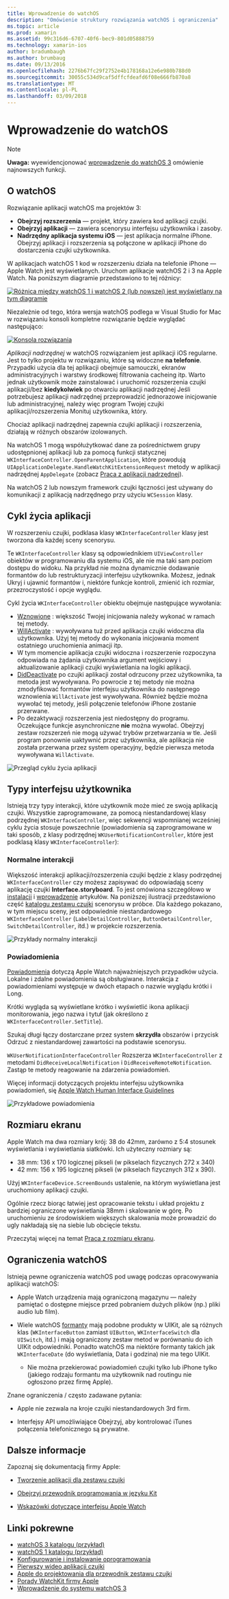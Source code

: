 ```yaml
---
title: Wprowadzenie do watchOS
description: "Omówienie struktury rozwiązania watchOS i ograniczenia"
ms.topic: article
ms.prod: xamarin
ms.assetid: 99c316d6-6707-40f6-bec9-801d05888759
ms.technology: xamarin-ios
author: bradumbaugh
ms.author: brumbaug
ms.date: 09/13/2016
ms.openlocfilehash: 2276b67fc29f2752e4b178168a12e6e980b788d0
ms.sourcegitcommit: 30055c534d9caf5dffcfdeafd6f08e666fb870a8
ms.translationtype: MT
ms.contentlocale: pl-PL
ms.lasthandoff: 03/09/2018
---
```

# <a name="introduction-to-watchos"></a>Wprowadzenie do watchOS

> [!NOTE]
> **Uwaga:** wyewidencjonować [wprowadzenie do watchOS 3](~/ios/watchos/platform/introduction-to-watchos3/index.md) omówienie najnowszych funkcji.

## <a name="about-watchos"></a>O watchOS

Rozwiązanie aplikacji watchOS ma projektów 3:

- **Obejrzyj rozszerzenia** — projekt, który zawiera kod aplikacji czujki.
- **Obejrzyj aplikacji** — zawiera scenorysu interfejsu użytkownika i zasoby.
- **Nadrzędny aplikacja systemu iOS** — jest aplikacja normalne iPhone. Obejrzyj aplikacji i rozszerzenia są połączone w aplikacji iPhone do dostarczenia czujki użytkownika.

W aplikacjach watchOS 1 kod w rozszerzeniu działa na telefonie iPhone — Apple Watch jest wyświetlanych. Uruchom aplikacje watchOS 2 i 3 na Apple Watch. Na poniższym diagramie przedstawiono to tej różnicy:

[ ![](intro-to-watchos-images/arch-sml.png "Różnica między watchOS 1 i watchOS 2 (lub nowszej) jest wyświetlany na tym diagramie")](intro-to-watchos-images/arch.png#lightbox)

Niezależnie od tego, która wersja watchOS podlega w Visual Studio for Mac w rozwiązaniu konsoli kompletne rozwiązanie będzie wyglądać następująco:

[![](intro-to-watchos-images/projectstructure-sml.png "Konsola rozwiązania")](intro-to-watchos-images/projectstructure.png#lightbox)

*Aplikacji nadrzędnej* w watchOS rozwiązaniem jest aplikacji iOS regularne. Jest to tylko projektu w rozwiązaniu, które są widoczne **na telefonie**. Przypadki użycia dla tej aplikacji obejmuje samouczki, ekranów administracyjnych i warstwy środkowej filtrowania cacheing itp. Warto jednak użytkownik może zainstalować i uruchomić rozszerzenia czujki aplikacji/bez **kiedykolwiek** po otwarciu aplikacji nadrzędnej Jeśli potrzebujesz aplikacji nadrzędnej przeprowadzić jednorazowe inicjowanie lub administracyjnej, należy więc program Twojej czujki aplikacji/rozszerzenia Monituj użytkownika, który.

Chociaż aplikacji nadrzędnej zapewnia czujki aplikacji i rozszerzenia, działają w różnych obszarów izolowanych.

Na watchOS 1 mogą współużytkować dane za pośrednictwem grupy udostępnionej aplikacji lub za pomocą funkcji statycznej `WKInterfaceController.OpenParentApplication`, które powodują `UIApplicationDelegate.HandleWatchKitExtensionRequest` metody w aplikacji nadrzędnej `AppDelegate` (zobacz [Praca z aplikacji nadrzędnej](~/ios/watchos/app-fundamentals/parent-app.md)).

Na watchOS 2 lub nowszym framework czujki łączności jest używany do komunikacji z aplikacją nadrzędnego przy użyciu `WCSession` klasy.

## <a name="application-lifecycle"></a>Cykl życia aplikacji

W rozszerzeniu czujki, podklasa klasy `WKInterfaceController` klasy jest tworzona dla każdej sceny scenorysu.

Te `WKInterfaceController` klasy są odpowiednikiem `UIViewController` obiektów w programowaniu dla systemu iOS, ale nie ma taki sam poziom dostępu do widoku.
Na przykład nie można dynamicznie dodawanie formantów do lub restrukturyzacji interfejsu użytkownika.
Możesz, jednak Ukryj i ujawnić formantów i, niektóre funkcje kontroli, zmienić ich rozmiar, przezroczystość i opcje wyglądu.

Cykl życia `WKInterfaceController` obiektu obejmuje następujące wywołania:

- [Wznowione](https://developer.xamarin.com/api/member/WatchKit.WKInterfaceController.Awake/) : większość Twojej inicjowania należy wykonać w ramach tej metody.
- [WillActivate](https://developer.xamarin.com/api/member/WatchKit.WKInterfaceController.WillActivate/) : wywoływana tuż przed aplikacja czujki widoczna dla użytkownika. Użyj tej metody do wykonania inicjowania moment ostatniego uruchomienia animacji itp.
- W tym momencie aplikacja czujki widoczna i rozszerzenie rozpoczyna odpowiada na żądania użytkownika argument wejściowy i aktualizowanie aplikacji czujki wyświetlania na logiki aplikacji.
- [DidDeactivate](https://developer.xamarin.com/api/member/WatchKit.WKInterfaceController.DidDeactivate/) po czujki aplikacji został odrzucony przez użytkownika, ta metoda jest wywoływana. Po powrocie z tej metody nie można zmodyfikować formantów interfejsu użytkownika do następnego wznowienia `WillActivate` jest wywoływana. Również będzie można wywołać tej metody, jeśli połączenie telefonów iPhone zostanie przerwane.
- Po dezaktywacji rozszerzenia jest niedostępny do programu. Oczekujące funkcje asynchroniczne **nie** można wywołać. Obejrzyj zestaw rozszerzeń nie mogą używać trybów przetwarzania w tle. Jeśli program ponownie uaktywnić przez użytkownika, ale aplikacja nie została przerwana przez system operacyjny, będzie pierwsza metoda wywoływana `WillActivate`.

![](intro-to-watchos-images/wkinterfacecontrollerlifecycle.png "Przegląd cyklu życia aplikacji")

## <a name="types-of-user-interface"></a>Typy interfejsu użytkownika

Istnieją trzy typy interakcji, które użytkownik może mieć ze swoją aplikacją czujki.
Wszystkie zaprogramowane, za pomocą niestandardowej klasy podrzędnej `WKInterfaceController`, więc sekwencji wspomnianej wcześniej cyklu życia stosuje powszechnie (powiadomienia są zaprogramowane w taki sposób, z klasy podrzędnej `WKUserNotificationController`, które jest podklasą klasy `WKInterfaceController`):

### <a name="normal-interaction"></a>Normalne interakcji

Większość interakcji aplikacji/rozszerzenia czujki będzie z klasy podrzędnej `WKInterfaceController` czy możesz zapisywać do odpowiadają sceny aplikację czujki **Interface.storyboard**. To jest omówiona szczegółowo w [instalacji](~/ios/watchos/get-started/installation.md) i [wprowadzenie](~/ios/watchos/get-started/index.md) artykułów.
Na poniższej ilustracji przedstawiono część [katalogu zestawu czujki](https://developer.xamarin.com/samples/monotouch/watchOS/WatchKitCatalog/) scenorysu w próbce. Dla każdego pokazano, w tym miejscu sceny, jest odpowiednie niestandardowego `WKInterfaceController` (`LabelDetailController`, `ButtonDetailController`, `SwitchDetailController`, itd.) w projekcie rozszerzenia.

![](intro-to-watchos-images/scenes.png "Przykłady normalny interakcji")

### <a name="notifications"></a>Powiadomienia

[Powiadomienia](~/ios/watchos/platform/notifications.md) dotyczą Apple Watch najważniejszych przypadków użycia. Lokalne i zdalne powiadomienia są obsługiwane. Interakcja z powiadomieniami występuje w dwóch etapach o nazwie wyglądu krótki i Long.

Krótki wygląda są wyświetlane krótko i wyświetlić ikona aplikacji monitorowania, jego nazwa i tytuł (jak określono z `WKInterfaceController.SetTitle`).

Szukaj długi łączy dostarczane przez system **skrzydła** obszarów i przycisk Odrzuć z niestandardowej zawartości na podstawie scenorysu.

`WKUserNotificationInterfaceController` Rozszerza `WKInterfaceController` z metodami `DidReceiveLocalNotification` i `DidReceiveRemoteNotification`.
Zastąp te metody reagowanie na zdarzenia powiadomień.

Więcej informacji dotyczących projektu interfejsu użytkownika powiadomień, się [Apple Watch Human Interface Guidelines](https://developer.apple.com/library/prerelease/ios/documentation/UserExperience/Conceptual/WatchHumanInterfaceGuidelines/Notifications.html#//apple_ref/doc/uid/TP40014992-CH20-SW1)

![](intro-to-watchos-images/notifications.png "Przykładowe powiadomienia")

## <a name="screen-sizes"></a>Rozmiaru ekranu

Apple Watch ma dwa rozmiary krój: 38 do 42mm, zarówno z 5:4 stosunek wyświetlania i wyświetlania siatkówki. Ich użyteczny rozmiary są:

- 38 mm: 136 x 170 logicznej pikseli (w pikselach fizycznych 272 x 340)
- 42 mm: 156 x 195 logicznej pikseli (w pikselach fizycznych 312 x 390).

Użyj `WKInterfaceDevice.ScreenBounds` ustalenie, na którym wyświetlana jest uruchomiony aplikacji czujki.

Ogólnie rzecz biorąc łatwiej jest opracowanie tekstu i układ projektu z bardziej ograniczone wyświetlania 38mm i skalowanie w górę.
Po uruchomieniu ze środowiskiem większych skalowania może prowadzić do ugly nakładają się na siebie lub obcięcie tekstu.

Przeczytaj więcej na temat [Praca z rozmiaru ekranu](~/ios/watchos/app-fundamentals/screen-sizes.md).


## <a name="limitations-of-watchos"></a>Ograniczenia watchOS

Istnieją pewne ograniczenia watchOS pod uwagę podczas opracowywania aplikacji watchOS:

- Apple Watch urządzenia mają ograniczoną magazynu — należy pamiętać o dostępne miejsce przed pobraniem dużych plików (np.) pliki audio lub film).

- Wiele watchOS [formanty](~/ios/watchos/user-interface/index.md) mają podobne produkty w UIKit, ale są różnych klas (`WKInterfaceButton` zamiast `UIButton`, `WKInterfaceSwitch` dla `UISwitch`, itd.) i mają ograniczony zestaw metod w porównaniu do ich UIKit odpowiedniki. Ponadto watchOS ma niektóre formanty takich jak `WKInterfaceDate` (do wyświetlania, Data i godzina) nie ma tego UIKit.

  - Nie można przekierować powiadomień czujki tylko lub iPhone tylko (jakiego rodzaju formantu ma użytkownik nad routingu nie ogłoszono przez firmę Apple).

Znane ograniczenia / często zadawane pytania:

- Apple nie zezwala na kroje czujki niestandardowych 3rd firm.

- Interfejsy API umożliwiające Obejrzyj, aby kontrolować iTunes połączenia telefonicznego są prywatne.


## <a name="further-reading"></a>Dalsze informacje

Zapoznaj się dokumentacją firmy Apple:

* [Tworzenie aplikacji dla zestawu czujki](https://developer.apple.com/library/prerelease/ios/documentation/General/Conceptual/WatchKitProgrammingGuide/index.html#//apple_ref/doc/uid/TP40014969-CH8-SW1)

* [Obejrzyj przewodnik programowania w języku Kit](https://developer.apple.com/library/prerelease/ios/documentation/General/Conceptual/WatchKitProgrammingGuide/DesigningaWatchKitApp.html)

* [Wskazówki dotyczące interfejsu Apple Watch](https://developer.apple.com/library/prerelease/ios/documentation/UserExperience/Conceptual/WatchHumanInterfaceGuidelines/index.html#//apple_ref/doc/uid/TP40014992-CH3-SW1)


## <a name="related-links"></a>Linki pokrewne

- [watchOS 3 katalogu (przykład)](https://developer.xamarin.com/samples/monotouch/watchOS/WatchKitCatalog/)
- [watchOS 1 katalogu (przykład)](https://developer.xamarin.com/samples/monotouch/WatchKit/WatchKitCatalog/)
- [Konfigurowanie i instalowanie oprogramowania](~/ios/watchos/get-started/installation.md)
- [Pierwszy wideo aplikacji czujki](http://blog.xamarin.com/your-first-watch-kit-app/)
- [Apple do projektowania dla przewodnik zestawu czujki](https://developer.apple.com/library/prerelease/ios/documentation/General/Conceptual/WatchKitProgrammingGuide/index.html)
- [Porady WatchKit firmy Apple](https://developer.apple.com/watchkit/tips/)
- [Wprowadzenie do systemu watchOS 3](~/ios/watchos/platform/introduction-to-watchos3/index.md)
